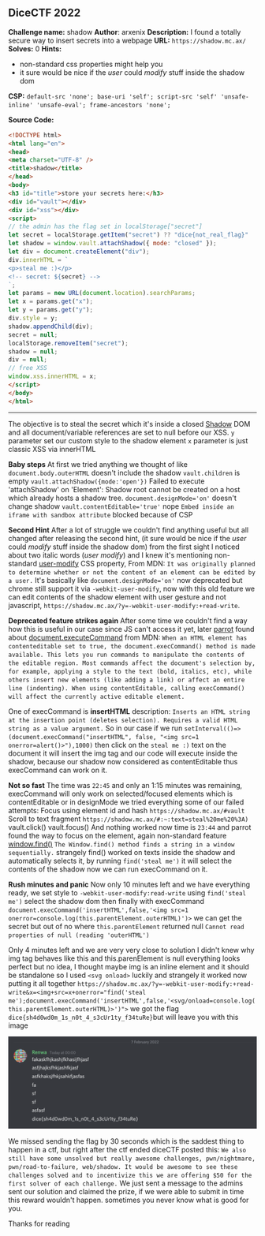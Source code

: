 ## DiceCTF 2022

**Challenge name:** shadow
**Author**: arxenix
**Description:** I found a totally secure way to insert secrets into a webpage
**URL:** `https://shadow.mc.ax/`
**Solves:** 0
**Hints:**
- non-standard css properties might help you
- it sure would be nice if the _user_ could _modify_ stuff inside the shadow dom

**CSP:**
`default-src 'none'; base-uri 'self'; script-src 'self' 'unsafe-inline' 'unsafe-eval'; frame-ancestors 'none';`

**Source Code:**
```html
<!DOCTYPE html>
<html lang="en">
<head>
<meta charset="UTF-8" />
<title>shadow</title>
</head>
<body>
<h3 id="title">store your secrets here:</h3>
<div id="vault"></div>
<div id="xss"></div>
<script>
// the admin has the flag set in localStorage["secret"]
let secret = localStorage.getItem("secret") ?? "dice{not_real_flag}"
let shadow = window.vault.attachShadow({ mode: "closed" });
let div = document.createElement("div");
div.innerHTML = `
<p>steal me :)</p>
<!-- secret: ${secret} -->
`;
let params = new URL(document.location).searchParams;
let x = params.get("x");
let y = params.get("y");
div.style = y;
shadow.appendChild(div);
secret = null;
localStorage.removeItem("secret");
shadow = null;
div = null;
// free XSS
window.xss.innerHTML = x;
</script>
</body>
</html>
```
---

The objective is to steal the secret which it's inside a closed [Shadow](https://developer.mozilla.org/en-US/docs/Web/Web_Components/Using_shadow_DOM) DOM and all document/variable references are set to null before our XSS.
`y` parameter set our custom style to the shadow element
`x` parameter is just classic XSS via innerHTML

**Baby steps**
At first we tried anything we thought of like 
`document.body.outerHTML` doesn't include the shadow
`vault.children` is empty
`vault.attachShadow({mode:'open'})` Failed to execute 'attachShadow' on 'Element': Shadow root cannot be created on a host which already hosts a shadow tree.
`document.designMode='on'` doesn't change shadow
`vault.contentEditable='true'` nope
`Embed inside an iframe with sandbox attribute` 
 blocked because of CSP

**Second Hint**
After a lot of struggle we couldn't find anything useful but all changed after releasing the second hint, (it sure would be nice if the _user_ could _modify_ stuff inside the shadow dom) from the first sight I noticed about two italic words (_user_  _modify_) and I knew it's mentioning non-standard [user-modify](https://developer.mozilla.org/en-US/docs/Web/CSS/user-modify) CSS property, From MDN: `It was originally planned to determine whether or not the content of an element can be edited by a user.`
It's basically like `document.designMode='on'` now deprecated but chrome still support it via `-webkit-user-modify`, now with this old feature we can edit contents of the shadow element with user gesture and not javascript, `https://shadow.mc.ax/?y=-webkit-user-modify:+read-write`.

**Deprecated feature strikes again**
After some time we couldn't find a way how this is useful in our case since JS can't access it yet, later [parrot](https://twitter.com/parrot409) found about [document.executeCommand](https://developer.mozilla.org/en-US/docs/Web/API/Document/execCommand) from MDN:
`When an HTML element has contenteditable set to true, the document.execCommand() method is made available. This lets you run commands to manipulate the contents of the editable region. Most commands affect the document's selection by, for example, applying a style to the text (bold, italics, etc), while others insert new elements (like adding a link) or affect an entire line (indenting). When using contentEditable, calling execCommand() will affect the currently active editable element.`

One of execCommand is **insertHTML** description: `Inserts an HTML string at the insertion point (deletes selection). Requires a valid HTML string as a value argument.`
So in our case if we run `setInterval(()=>(document.execCommand("insertHTML", false, "<img src=1 onerror=alert()>"),1000)` then click on the `steal me :)` text on the document it will insert the img tag and our code will execute inside the shadow, because our shadow now considered as contentEditable thus execCommand can work on it. 

**Not so fast**
The time was `22:45` and only an 1:15 minutes was remaining, execCommand will only work on selected/focused elements which is contentEditable or in designMode we tried everything some of our failed attempts:
Focus using element id and hash `https://shadow.mc.ax/#vault`
Scroll to text fragment `https://shadow.mc.ax/#:~:text=steal%20me%20%3A)`
vault.click()
vault.focus()
And nothing worked now time is `23:44` and parrot found the way to focus on the element, again non-standard feature [window.find()](https://developer.mozilla.org/en-US/docs/Web/API/Window/find) `The Window.find() method finds a string in a window sequentially.` strangely find() worked on texts inside the shadow and automatically selects it, by running `find('steal me')` it will select the contents of the shadow now we can run execCommand on it.

**Rush minutes and panic**
Now only 10 minutes left and we have everything ready, we set style to `-webkit-user-modify:read-write` using `find('steal me')` select the shadow dom then finally with execCommand `document.execCommand('insertHTML',false,'<img src=1 onerror=console.log(this.parentElement.outerHTML)')>` we can get the secret but out of no where `this.parentElement` returned null `Cannot read properties of null (reading 'outerHTML')`

Only 4 minutes left and we are very very close to solution I didn't knew why img tag behaves like this and this.parenElement is null everything looks perfect but no idea, I thought maybe img is an inline element and it should be standalone so I used `<svg onload>` luckily and strangely it worked now putting it all together
`https://shadow.mc.ax/?y=-webkit-user-modify:+read-write&x=<img+src=x+onerror="find('steal me');document.execCommand('insertHTML',false,'<svg/onload=console.log(this.parentElement.outerHTML)>')">`
we got the flag `dice{sh4d0wd0m_1s_n0t_4_s3cUr1ty_f34tuRe}`but will leave you with this image 

![](x.png)

We missed sending the flag by 30 seconds which is the saddest thing to happen in a ctf, but right after the ctf ended diceCTF posted this: 
`We also still have some unsolved but really awesome challenges, pwn/nightmare, pwn/road-to-failure, web/shadow. It would be awesome to see these challenges solved and to incentivize this we are offering $50 for the first solver of each challenge.`
We just sent a message to the admins sent our solution and claimed the prize, if we were able to submit in time this reward wouldn't happen. sometimes you never know what is good for you.

Thanks for reading